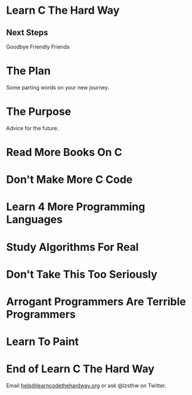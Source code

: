 
Learn C The Hard Way
=======

Next Steps
----

Goodbye Friendly Friends



The Plan
====

Some parting words on your new journey.



The Purpose
====

Advice for the future.



Read More Books On C
====



Don't Make More C Code
====



Learn 4 More Programming Languages
====



Study Algorithms For Real
====



Don't Take This Too Seriously
====



Arrogant Programmers Are Terrible Programmers
====



Learn To Paint
====



End of Learn C The Hard Way
=====

Email help@learncodethehardway.org or ask @lzsthw on Twitter.

